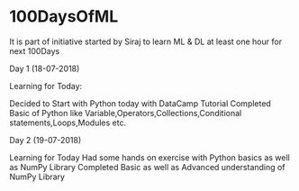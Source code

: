 # 100DaysOfML
It is part of initiative started by Siraj to learn ML &amp; DL at least one hour for next 100Days 

Day 1 (18-07-2018)

Learning for Today:

  Decided to Start with Python today with DataCamp Tutorial
  Completed Basic of Python like Variable,Operators,Collections,Conditional statements,Loops,Modules etc.
  
  

Day 2 (19-07-2018)

Learning for Today
  Had some hands on exercise with Python basics as well as NumPy Library 
  Completed Basic as well as Advanced understanding of NumPy Library 
